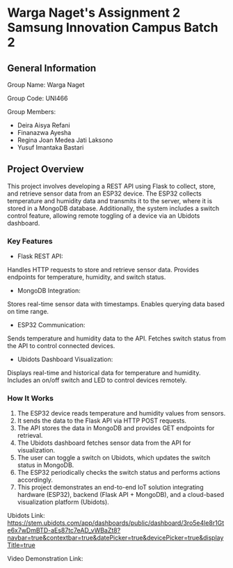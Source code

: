 # Warga Naget's Assignment 2 Samsung Innovation Campus Batch 2

## General Information
Group Name: Warga Naget

Group Code: UNI466

Group Members:
- Deira Aisya Refani
- Finanazwa Ayesha
- Regina Joan Medea Jati Laksono
- Yusuf Imantaka Bastari

## Project Overview
This project involves developing a REST API using Flask to collect, store, and retrieve sensor data from an ESP32 device. The ESP32 collects temperature and humidity data and transmits it to the server, where it is stored in a MongoDB database. Additionally, the system includes a switch control feature, allowing remote toggling of a device via an Ubidots dashboard.

### Key Features
- Flask REST API:

Handles HTTP requests to store and retrieve sensor data.
Provides endpoints for temperature, humidity, and switch status.
- MongoDB Integration:

Stores real-time sensor data with timestamps.
Enables querying data based on time range.
- ESP32 Communication:

Sends temperature and humidity data to the API.
Fetches switch status from the API to control connected devices.
- Ubidots Dashboard Visualization:

Displays real-time and historical data for temperature and humidity.
Includes an on/off switch and LED to control devices remotely.

### How It Works
1. The ESP32 device reads temperature and humidity values from sensors.
2. It sends the data to the Flask API via HTTP POST requests.
3. The API stores the data in MongoDB and provides GET endpoints for retrieval.
4. The Ubidots dashboard fetches sensor data from the API for visualization.
5. The user can toggle a switch on Ubidots, which updates the switch status in MongoDB.
6. The ESP32 periodically checks the switch status and performs actions accordingly.
7. This project demonstrates an end-to-end IoT solution integrating hardware (ESP32), backend (Flask API + MongoDB), and a cloud-based visualization platform (Ubidots).

Ubidots Link: https://stem.ubidots.com/app/dashboards/public/dashboard/3ro5e4le8r1Gte6x7wDmBTD-aEs87tc7eAD_vWBaZt8?navbar=true&contextbar=true&datePicker=true&devicePicker=true&displayTitle=true


Video Demonstration Link: 
